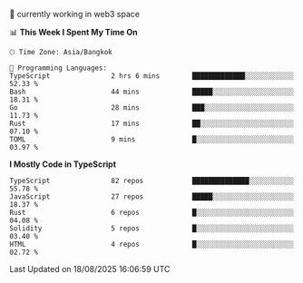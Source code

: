 🔭 currently working in web3 space

<!--START_SECTION:waka-->
📊 **This Week I Spent My Time On** 

```text
🕑︎ Time Zone: Asia/Bangkok

💬 Programming Languages: 
TypeScript               2 hrs 6 mins        █████████████░░░░░░░░░░░░   52.33 % 
Bash                     44 mins             █████░░░░░░░░░░░░░░░░░░░░   18.31 % 
Go                       28 mins             ███░░░░░░░░░░░░░░░░░░░░░░   11.73 % 
Rust                     17 mins             ██░░░░░░░░░░░░░░░░░░░░░░░   07.10 % 
TOML                     9 mins              █░░░░░░░░░░░░░░░░░░░░░░░░   03.97 % 
```

**I Mostly Code in TypeScript** 

```text
TypeScript               82 repos            ██████████████░░░░░░░░░░░   55.78 % 
JavaScript               27 repos            █████░░░░░░░░░░░░░░░░░░░░   18.37 % 
Rust                     6 repos             █░░░░░░░░░░░░░░░░░░░░░░░░   04.08 % 
Solidity                 5 repos             █░░░░░░░░░░░░░░░░░░░░░░░░   03.40 % 
HTML                     4 repos             █░░░░░░░░░░░░░░░░░░░░░░░░   02.72 % 
```




 Last Updated on 18/08/2025 16:06:59 UTC
<!--END_SECTION:waka-->
